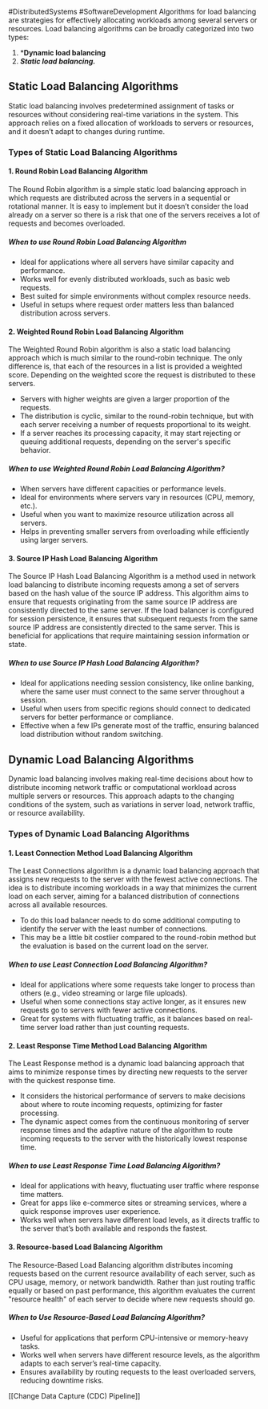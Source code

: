 #DistributedSystems #SoftwareDevelopment 
Algorithms for load balancing are strategies for effectively allocating workloads among several servers or resources. 
Load balancing algorithms can be broadly categorized into two types: 
1. ***Dynamic load balancing**  
2. ***Static load balancing.***
## Static Load Balancing Algorithms

Static load balancing involves predetermined assignment of tasks or resources without considering real-time variations in the system. This approach relies on a fixed allocation of workloads to servers or resources, and it doesn’t adapt to changes during runtime.
### Types of Static Load Balancing Algorithms
#### 1. Round Robin Load Balancing Algorithm
The Round Robin algorithm is a simple static load balancing approach in which requests are distributed across the servers in a sequential or rotational manner. It is easy to implement but it doesn’t consider the load already on a server so there is a risk that one of the servers receives a lot of requests and becomes overloaded.
##### When to use Round Robin Load Balancing Algorithm
- Ideal for applications where all servers have similar capacity and performance.
- Works well for evenly distributed workloads, such as basic web requests.
- Best suited for simple environments without complex resource needs.
- Useful in setups where request order matters less than balanced distribution across servers.
#### 2. Weighted Round Robin Load Balancing Algorithm
The Weighted Round Robin algorithm is also a static load balancing approach which is much similar to the round-robin technique. The only difference is, that each of the resources in a list is provided a weighted score. Depending on the weighted score the request is distributed to these servers. 
- Servers with higher weights are given a larger proportion of the requests.
- The distribution is cyclic, similar to the round-robin technique, but with each server receiving a number of requests proportional to its weight.
- If a server reaches its processing capacity, it may start rejecting or queuing additional requests, depending on the server's specific behavior.
##### When to use Weighted Round Robin Load Balancing Algorithm?
- When servers have different capacities or performance levels.
- Ideal for environments where servers vary in resources (CPU, memory, etc.).
- Useful when you want to maximize resource utilization across all servers.
- Helps in preventing smaller servers from overloading while efficiently using larger servers.
#### 3. Source IP Hash Load Balancing Algorithm

The Source IP Hash Load Balancing Algorithm is a method used in network load balancing to distribute incoming requests among a set of servers based on the hash value of the source IP address. This algorithm aims to ensure that requests originating from the same source IP address are consistently directed to the same server.
If the load balancer is configured for session persistence, it ensures that subsequent requests from the same source IP address are consistently directed to the same server. This is beneficial for applications that require maintaining session information or state.
##### When to use Source IP Hash Load Balancing Algorithm?
- Ideal for applications needing session consistency, like online banking, where the same user must connect to the same server throughout a session.
- Useful when users from specific regions should connect to dedicated servers for better performance or compliance.
- Effective when a few IPs generate most of the traffic, ensuring balanced load distribution without random switching.
## Dynamic Load Balancing Algorithms
Dynamic load balancing involves making real-time decisions about how to distribute incoming network traffic or computational workload across multiple servers or resources. This approach adapts to the changing conditions of the system, such as variations in server load, network traffic, or resource availability.
### Types of Dynamic Load Balancing Algorithms
#### 1. Least Connection Method Load Balancing Algorithm
The Least Connections algorithm is a dynamic load balancing approach that assigns new requests to the server with the fewest active connections. The idea is to distribute incoming workloads in a way that minimizes the current load on each server, aiming for a balanced distribution of connections across all available resources. 
- To do this load balancer needs to do some additional computing to identify the server with the least number of connections. 
- This may be a little bit costlier compared to the round-robin method but the evaluation is based on the current load on the server.
##### When to use Least Connection Load Balancing Algorithm?
- Ideal for applications where some requests take longer to process than others (e.g., video streaming or large file uploads).
- Useful when some connections stay active longer, as it ensures new requests go to servers with fewer active connections.
- Great for systems with fluctuating traffic, as it balances based on real-time server load rather than just counting requests.

#### 2. Least Response Time Method Load Balancing Algorithm
The Least Response method is a dynamic load balancing approach that aims to minimize response times by directing new requests to the server with the quickest response time. 
- It considers the historical performance of servers to make decisions about where to route incoming requests, optimizing for faster processing.
- The dynamic aspect comes from the continuous monitoring of server response times and the adaptive nature of the algorithm to route incoming requests to the server with the historically lowest response time.
##### When to use Least Response Time Load Balancing Algorithm?
- Ideal for applications with heavy, fluctuating user traffic where response time matters.
- Great for apps like e-commerce sites or streaming services, where a quick response improves user experience.
- Works well when servers have different load levels, as it directs traffic to the server that’s both available and responds the fastest.
#### 3. Resource-based Load Balancing Algorithm
The Resource-Based Load Balancing algorithm distributes incoming requests based on the current resource availability of each server, such as CPU usage, memory, or network bandwidth. Rather than just routing traffic equally or based on past performance, this algorithm evaluates the current "resource health" of each server to decide where new requests should go.
##### **When to Use Resource-Based Load Balancing Algorithm?**
- Useful for applications that perform CPU-intensive or memory-heavy tasks.
- Works well when servers have different resource levels, as the algorithm adapts to each server’s real-time capacity.
- Ensures availability by routing requests to the least overloaded servers, reducing downtime risks.

[[Change Data Capture (CDC) Pipeline]]